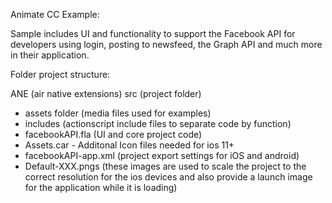 
Animate CC Example: 

Sample includes UI and functionality to support the Facebook API for developers using login, posting to newsfeed, the Graph API and much more in their application.

Folder project structure:

ANE (air native extensions)
src (project folder)
- assets folder (media files used for examples)
- includes (actionscript include files to separate code by function)
- facebookAPI.fla (UI and core project code)
- Assets.car - Additonal Icon files needed for ios 11+
- facebookAPI-app.xml (project export settings for iOS and android)
- Default-XXX.pngs (these images are used to scale the project to the correct resolution for the ios devices and also provide a launch image for the application while it is loading)
